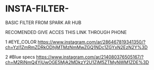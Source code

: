 # INSTA-FILTER-
BASIC FILTER FROM SPARK  AR  HUB 

RECOMENDED
GIVE ACCES THIS LINK THROUGH PHONE

1 #EYE_COLOR
https://www.instagram.com/ar/286467819341350/?ch=YzI1ZmRmZDRkODhjMTMzNmMwZGQ1NDc1ZGYxN2EzN2Y%3D

2 #Blue specs
https://www.instagram.com/ar/214080376505167/?ch=M2RiNmQ4YjUwOGE5MjA2MDkzY2U1ZjM5ZTMyNWM1ZDE%3D
